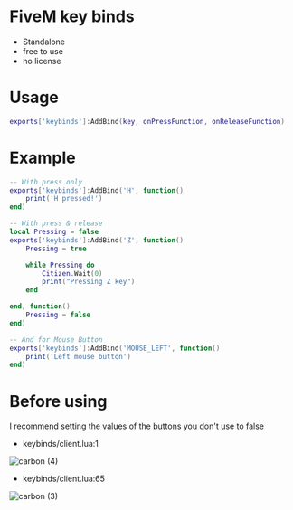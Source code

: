 # FiveM key binds
- Standalone
- free to use
- no license

# Usage
```lua
exports['keybinds']:AddBind(key, onPressFunction, onReleaseFunction)
```

# Example
```lua
-- With press only
exports['keybinds']:AddBind('H', function()
    print('H pressed!')
end)

-- With press & release
local Pressing = false
exports['keybinds']:AddBind('Z', function()
    Pressing = true

    while Pressing do
        Citizen.Wait(0)
        print("Pressing Z key")
    end

end, function()
    Pressing = false
end)

-- And for Mouse Button
exports['keybinds']:AddBind('MOUSE_LEFT', function()
    print('Left mouse button')
end)
```

# Before using
I recommend setting the values of the buttons you don't use to false 
- keybinds/client.lua:1

![carbon (4)](https://user-images.githubusercontent.com/65835815/183501188-c417c35d-7c9f-4dac-be37-eea51413b37d.png)
- keybinds/client.lua:65

![carbon (3)](https://user-images.githubusercontent.com/65835815/183501198-cf4b6abd-273a-493a-acc8-90f4b9a446b0.png)


